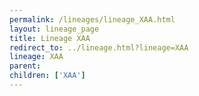 ```yaml
---
permalink: /lineages/lineage_XAA.html
layout: lineage_page
title: Lineage XAA
redirect_to: ../lineage.html?lineage=XAA
lineage: XAA
parent: 
children: ['XAA']
---
```

